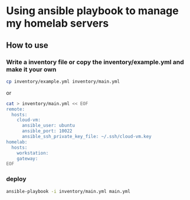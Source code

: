 # Using ansible playbook to manage my homelab servers

## How to use

### Write a inventory file or copy the inventory/example.yml and make it your own

```bash
cp inventory/example.yml inventory/main.yml
```

or

```bash
cat > inventory/main.yml << EOF
remote:
  hosts:
    cloud-vm:
      ansible_user: ubuntu
      ansible_port: 10022
      ansible_ssh_private_key_file: ~/.ssh/cloud-vm.key
homelab:
  hosts:
    workstation:
    gateway:
EOF
```

### deploy

```bash
ansible-playbook -i inventory/main.yml main.yml
```

